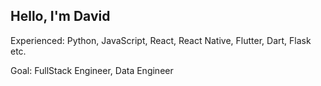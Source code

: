 ## Hello, I'm David

Experienced: Python, JavaScript, React, React Native, Flutter, Dart, Flask etc.

Goal: FullStack Engineer, Data Engineer
